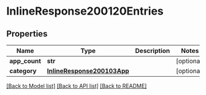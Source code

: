 # InlineResponse200120Entries

## Properties
Name | Type | Description | Notes
------------ | ------------- | ------------- | -------------
**app_count** | **str** |  | [optional] 
**category** | [**InlineResponse200103App**](InlineResponse200103App.md) |  | [optional] 

[[Back to Model list]](../README.md#documentation-for-models) [[Back to API list]](../README.md#documentation-for-api-endpoints) [[Back to README]](../README.md)

